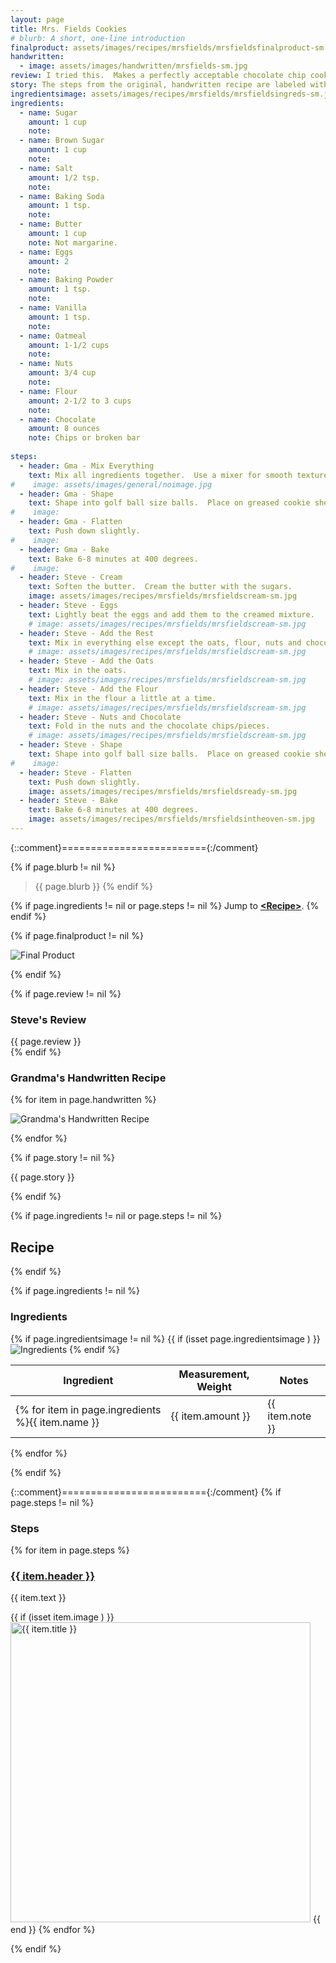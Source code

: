 ```yaml
---
layout: page
title: Mrs. Fields Cookies
# blurb: A short, one-line introduction
finalproduct: assets/images/recipes/mrsfields/mrsfieldsfinalproduct-sm.jpg
handwritten: 
  - image: assets/images/handwritten/mrsfields-sm.jpg 
review: I tried this.  Makes a perfectly acceptable chocolate chip cookie but nothing to write home about.
story: The steps from the original, handwritten recipe are labeled with 'Gma-'.  My own versions of the steps are labeled with 'Steve-'. 
ingredientsimage: assets/images/recipes/mrsfields/mrsfieldsingreds-sm.jpg
ingredients:
  - name: Sugar
    amount: 1 cup
    note: 
  - name: Brown Sugar
    amount: 1 cup
    note: 
  - name: Salt
    amount: 1/2 tsp.
    note: 
  - name: Baking Soda
    amount: 1 tsp.
    note: 
  - name: Butter
    amount: 1 cup
    note: Not margarine.
  - name: Eggs
    amount: 2
    note: 
  - name: Baking Powder
    amount: 1 tsp.
    note: 
  - name: Vanilla
    amount: 1 tsp.
    note: 
  - name: Oatmeal
    amount: 1-1/2 cups
    note: 
  - name: Nuts
    amount: 3/4 cup
    note: 
  - name: Flour
    amount: 2-1/2 to 3 cups
    note: 
  - name: Chocolate
    amount: 8 ounces
    note: Chips or broken bar
    
steps:
  - header: Gma - Mix Everything
    text: Mix all ingredients together.  Use a mixer for smooth texture.
#    image: assets/images/general/noimage.jpg
  - header: Gma - Shape
    text: Shape into golf ball size balls.  Place on greased cookie sheet.
#    image: 
  - header: Gma - Flatten
    text: Push down slightly.
#    image: 
  - header: Gma - Bake
    text: Bake 6-8 minutes at 400 degrees.
#    image: 
  - header: Steve - Cream
    text: Soften the butter.  Cream the butter with the sugars.
    image: assets/images/recipes/mrsfields/mrsfieldscream-sm.jpg
  - header: Steve - Eggs
    text: Lightly beat the eggs and add them to the creamed mixture.
    # image: assets/images/recipes/mrsfields/mrsfieldscream-sm.jpg
  - header: Steve - Add the Rest
    text: Mix in everything else except the oats, flour, nuts and chocolate.
    # image: assets/images/recipes/mrsfields/mrsfieldscream-sm.jpg
  - header: Steve - Add the Oats
    text: Mix in the oats.
    # image: assets/images/recipes/mrsfields/mrsfieldscream-sm.jpg
  - header: Steve - Add the Flour
    text: Mix in the flour a little at a time.
    # image: assets/images/recipes/mrsfields/mrsfieldscream-sm.jpg
  - header: Steve - Nuts and Chocolate
    text: Fold in the nuts and the chocolate chips/pieces.
    # image: assets/images/recipes/mrsfields/mrsfieldscream-sm.jpg
  - header: Steve - Shape
    text: Shape into golf ball size balls.  Place on greased cookie sheet.
#    image: 
  - header: Steve - Flatten
    text: Push down slightly.
    image: assets/images/recipes/mrsfields/mrsfieldsready-sm.jpg 
  - header: Steve - Bake
    text: Bake 6-8 minutes at 400 degrees.
    image: assets/images/recipes/mrsfields/mrsfieldsintheoven-sm.jpg
---
```


{::comment}========================={:/comment}

{% if page.blurb != nil %}
> {{ page.blurb }}
{% endif %}

{% if page.ingredients != nil or page.steps != nil %}
Jump to **[\<Recipe\>](#recipe)**.
{% endif %}

<!--- ~~~~~~~~~~~~~~~~~~~~~~~~~~~~~~~~~~~~ --->

<!--- 
page.finalproduct is {% if page.finalproduct == blank %}blank{% else %}"{{ page.finalproduct }}"{% endif %}

page.finalproduct is {% if page.finalproduct == "" %}empty string{% else %}"{{ page.finalproduct }}"{% endif %}

page.finalproduct is {% if page.finalproduct == nil %}nil{% else %}"{{ page.finalproduct }}"{% endif %}
--->

<!--- {{ if (isset page.finalproduct ) }}  --->
{% if page.finalproduct != nil %}

<img alt="Final Product" src="https://illinifanboy.github.io/{{ page.finalproduct }}">

{% endif %}

<!--- ~~~~~~~~~~~~~~~~~~~~~~~~~~~~~~~~~~~~ --->

{% if page.review != nil %}
### Steve's Review  
{{ page.review }}    
{% endif %}

<!--- ~~~~~~~~~~~~~~~~~~~~~~~~~~~~~~~~~~~~ --->

### Grandma's Handwritten Recipe

{% for item in page.handwritten %}

<img alt="Grandma's Handwritten Recipe" src="https://illinifanboy.github.io/{{ item.image }}">

{% endfor %}

{% if page.story != nil %}

{{ page.story }}

{% endif %}

<!--- ~~~~~~~~~~~~~~~~~~~~~~~~~~~~~~~~~~~~ --->

{% if page.ingredients != nil or page.steps != nil %}
## Recipe
{% endif %}

{% if page.ingredients != nil %}
### Ingredients

{% if page.ingredientsimage != nil %}
{{ if (isset page.ingredientsimage ) }}
<img alt="Ingredients" src="https://illinifanboy.github.io/{{ page.ingredientsimage }}">
{% endif %}

Ingredient | Measurement, Weight | Notes
---|---|----
{% for item in page.ingredients %}{{ item.name }} | {{ item.amount }} | {{ item.note }}
{% endfor %}

{% endif %}

{::comment}========================={:/comment}
{% if page.steps != nil %}
### Steps

{% for item in page.steps %}

### <ins>{{ item.header }}</ins> 

{{ item.text }}

{{ if (isset item.image ) }}
<img width="480" alt="{{ item.title }}" src="https://illinifanboy.github.io/{{ item.image }}">
{{ end }}
{% endfor %}

{% endif %}

